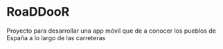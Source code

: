 # RoaDDooR
Proyecto para desarrollar una app móvil que de a conocer los pueblos de España a lo largo de las carreteras
